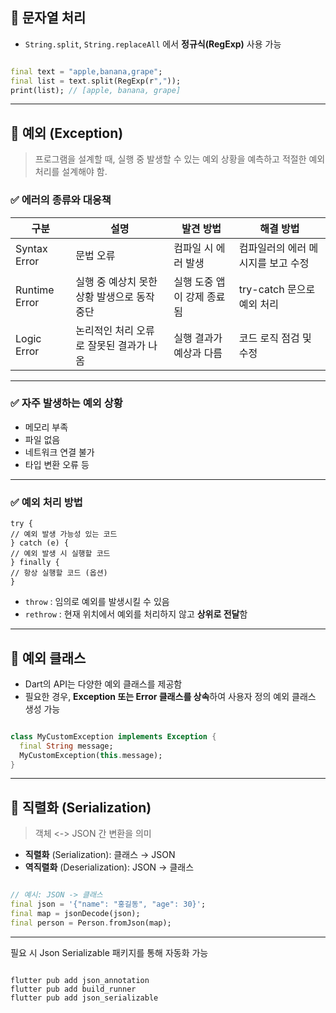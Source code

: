 
## 🔹 문자열 처리

- `String.split`, `String.replaceAll` 에서 **정규식(RegExp)** 사용 가능

```dart

final text = "apple,banana,grape";
final list = text.split(RegExp(r","));
print(list); // [apple, banana, grape]
```


---


## 🔹 예외 (Exception)


> 프로그램을 설계할 때, 실행 중 발생할 수 있는 예외 상황을 예측하고 적절한 예외 처리를 설계해야 함.


### ✅ 에러의 종류와 대응책


| 구분            | 설명                        | 발견 방법           | 해결 방법               |
| ------------- | ------------------------- | --------------- | ------------------- |
| Syntax Error  | 문법 오류                     | 컴파일 시 에러 발생     | 컴파일러의 에러 메시지를 보고 수정 |
| Runtime Error | 실행 중 예상치 못한 상황 발생으로 동작 중단 | 실행 도중 앱이 강제 종료됨 | try-catch 문으로 예외 처리 |
| Logic Error   | 논리적인 처리 오류로 잘못된 결과가 나옴    | 실행 결과가 예상과 다름   | 코드 로직 점검 및 수정       |


---


### ✅ 자주 발생하는 예외 상황

- 메모리 부족
- 파일 없음
- 네트워크 연결 불가
- 타입 변환 오류 등

---


### ✅ 예외 처리 방법


```
try {
// 예외 발생 가능성 있는 코드
} catch (e) {
// 예외 발생 시 실행할 코드
} finally {
// 항상 실행할 코드 (옵션)
}
```

- `throw` : 임의로 예외를 발생시킬 수 있음
- `rethrow` : 현재 위치에서 예외를 처리하지 않고 **상위로 전달**함

---


## 🔹 예외 클래스

- Dart의 API는 다양한 예외 클래스를 제공함
- 필요한 경우, **Exception 또는 Error 클래스를 상속**하여 사용자 정의 예외 클래스 생성 가능

```dart

class MyCustomException implements Exception {
  final String message;
  MyCustomException(this.message);
}
```


---


## 🔹 직렬화 (Serialization)


> 객체 <-> JSON 간 변환을 의미

- **직렬화** (Serialization): 클래스 → JSON
- **역직렬화** (Deserialization): JSON → 클래스

```dart

// 예시: JSON -> 클래스
final json = '{"name": "홍길동", "age": 30}';
final map = jsonDecode(json);
final person = Person.fromJson(map);
```


---


필요 시 Json Serializable 패키지를 통해 자동화 가능


```shell

flutter pub add json_annotation
flutter pub add build_runner
flutter pub add json_serializable
```

